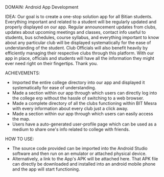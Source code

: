 DOMAIN:
Android App Development

IDEA:
Our goal is to create a one-stop solution app for all Bitian students. Everything important and related to a student will be regularly updated and properly displayed on our app. Regular announcement updates from clubs, updates about upcoming meetings and classes, contact info useful to students, bus schedules, course syllabus, and everything important to know about any particular club will be displayed systematically for the ease of understanding of the student. Club Officials will also benefit heavily by efficiently managing their respective clubs through this platform. With our app in place, officials and students will have all the information they might ever need right on their fingertips.  Thank you.

ACHIEVEMENTS:
- Imported the entire college directory into our app and displayed it systematically for ease of understanding.
- Made a section within our app through which users can directly log into the college erp without the hassle of switching to a web browser.
- Made a complete directory of all the clubs functioning within BIT Mesra with every information about every club just a click away.
- Made a section within our app through which users can easily access the map.
- Users have a auto-generated user-profile page which can be used as a medium to share one's info related to college with friends.

HOW TO USE:
- The source code provided can be imported into the Android Studio software and then run on an emulator or attached physical device.
- Alternatively, a link to the App's APK will be attached here. That APK file can directly be downloaded and installed into an android mobile phone and the app will start functioning.

